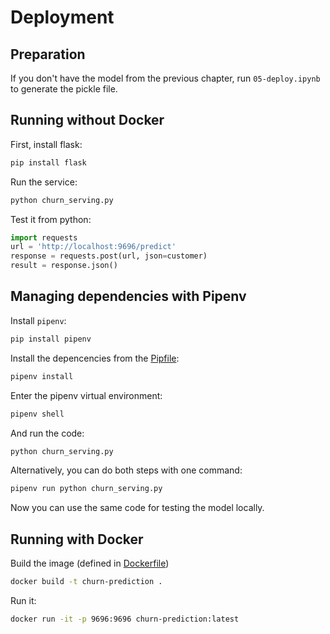 # Deployment

## Preparation

If you don't have the model from the previous chapter, run `05-deploy.ipynb` to generate the pickle file.

## Running without Docker

First, install flask:

```bash
pip install flask
```

Run the service:

```bash
python churn_serving.py
```

Test it from python:

```python
import requests
url = 'http://localhost:9696/predict'
response = requests.post(url, json=customer)
result = response.json()
```

## Managing dependencies with Pipenv

Install `pipenv`:

```bash
pip install pipenv
```

Install the depencencies from the [Pipfile](Pipfile):

```bash
pipenv install
```

Enter the pipenv virtual environment:

```bash
pipenv shell
```

And run the code:

```bash
python churn_serving.py
```

Alternatively, you can do both steps with one command:

```bash
pipenv run python churn_serving.py
```

Now you can use the same code for testing the model locally.


## Running with Docker

Build the image (defined in [Dockerfile](Dockerfile))

```bash
docker build -t churn-prediction .
```

Run it:

```bash
docker run -it -p 9696:9696 churn-prediction:latest
```

